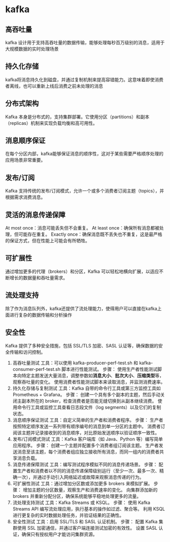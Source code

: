 # kafka

## 高吞吐量

kafka 设计用于支持高吞吐量的数据传输，能够处理每秒百万级别的消息，适用于大规模数据的实时处理场景


## 持久化存储

kafka将消息持久化到磁盘，并通过复制机制来提高容错能力。这意味着即使消费者离线，也可以重新上线后消费之前未处理的消息

## 分布式架构
Kafka 本身是分布式的，支持集群部署。它使用分区（partitions）和副本（replicas）机制来实现负载均衡和高可用性。

## 消息顺序保证

在每个分区内部，kafka能够保证消息的顺序性，这对于某些需要严格顺序处理的应用场景非常重要。


## 发布/订阅
Kafka 支持传统的发布/订阅模式，允许一个或多个消费者订阅主题（topics），并根据需求消费消息。

## 灵活的消息传递保障

At most once：消息可能丢失但不会重复。
At least once：确保所有消息都被处理，但可能存在重复。
Exactly once：确保消息既不丢失也不重复，这是最严格的保证方式，但在性能上可能会有所牺牲。


## 可扩展性

通过增加更多的代理（brokers）和分区，Kafka 可以轻松地横向扩展，以适应不断增长的数据量和吞吐量需求。

## 流处理支持

除了作为消息队列外，kafka还提供了流处理能力，使得用户可以直接在kafka上面进行复杂的数据传输和分析操作

## 安全性

Kafka 提供了多种安全措施，包括 SSL/TLS 加密、SASL 认证等，确保数据的安全传输和访问控制。


1. 高吞吐量测试
工具：可以使用 kafka-producer-perf-test.sh 和 kafka-consumer-perf-test.sh 脚本进行性能测试。
步骤：
使用生产者性能测试脚本向特定主题发送大量消息，调整参数如**消息大小**、**批次大小**、**压缩类型**等，观察吞吐量的变化。
使用消费者性能测试脚本来读取消息，并监测消费速率。
2. 持久化存储与复制测试
工具：Kafka 自带的命令行工具或第三方监控工具如 Prometheus + Grafana。
步骤：
创建一个具有多个副本的主题，然后手动关闭主副本所在的 broker，检查消费者是否能无缝切换到从副本继续消费。
使用命令行工具或监控工具查看日志段文件（log segments）以及它们的复制状态。
3. 消息顺序保证测试
工具：自定义简单的生产者和消费者程序。
步骤：
生产者按照特定顺序发送一系列带有顺序编号的消息到单一分区的主题中。
消费者订阅该主题并记录接收到的消息顺序，对比原始发送顺序以验证顺序一致性。
4. 发布/订阅模式测试
工具：Kafka 客户端库（如 Java、Python 等）编写简单应用程序。
步骤：
创建一个主题并配置多个消费者组订阅该主题。
生产者发送消息至该主题，每个消费者组应独立接收所有消息，而同一组内的消费者共享消息负载。
5. 消息传递保障测试
工具：编写测试程序模拟不同的消息传递场景。
步骤：
配置生产者和消费者以不同的消息传递保障级别运行（至少一次、最多一次、精确一次），并通过手动引入网络延迟或故障来观察消息传递的行为。
6. 可扩展性测试
工具：通过增加分区数或添加更多 brokers 来模拟扩展。
步骤：
增加主题的分区数量，观察生产和消费速率的变化。
向集群添加新的 brokers 并重新分配分区，确保系统能够平稳地处理更多的流量。
7. 流处理支持测试
工具：Kafka Streams 或 KSQL。
步骤：
使用 Kafka Streams API 编写流处理应用，执行基本的操作如过滤、聚合等。
利用 KSQL 进行更复杂的实时数据处理任务，并验证结果的正确性。
8. 安全性测试
工具：启用 SSL/TLS 和 SASL 认证机制。
步骤：
配置 Kafka 集群使用 SSL 加密通信，并通过客户端连接测试加密的有效性。
设置 SASL 认证，确保只有授权用户才能访问集群资源。